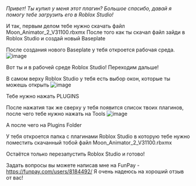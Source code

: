 *Привет! Ты купил у меня этот плагин? Большое спасибо, давай я помогу тебе загрузить его в Roblox Studio!*

И так, первым делом тебе нужно скачать файл Moon_Animator_2_V31100.rbxmx
После того как ты скачал файл зайди в Roblox Studio и создай новый Baseplate

После создания нового Baseplate у тебя откроется рабочая среда.
![image](https://github.com/moonscriptsdiscord/MoonAnimator2/assets/142666746/fd7fce3e-0cd2-4ba9-995f-813e50c3a70c)

Вот ты и в рабочей среде Roblox Studio!
Переходим дальше!

В самом верху Roblox Studio у тебя есть выбор окон, которые ты можешь открыть
![image](https://github.com/moonscriptsdiscord/MoonAnimator2/assets/142666746/73a0e63f-3246-4869-a2dc-5480ec84ab90)

Тебе нужно нажать PLUGINS

После нажатия так же сверху у тебя появится список твоих плагинов, после чего тебе нужно нажать на Tools
![image](https://github.com/moonscriptsdiscord/MoonAnimator2/assets/142666746/ce0bfee5-66cd-4858-9e8d-796b0d1e70c3)

А после чего на Plugins Folder

У тебя откроется папка с плагинами Roblox Studio в которую тебе нужно поместить скачанный тобой файл Moon_Animator_2_V31100.rbxmx

Остаётся только перезапустить Roblox Studio и готово!

Задать вопросы вы можете написав мне на FunPay - https://funpay.com/users/8184492/
Я очень надеюсь на хороший отзыв от вас!
